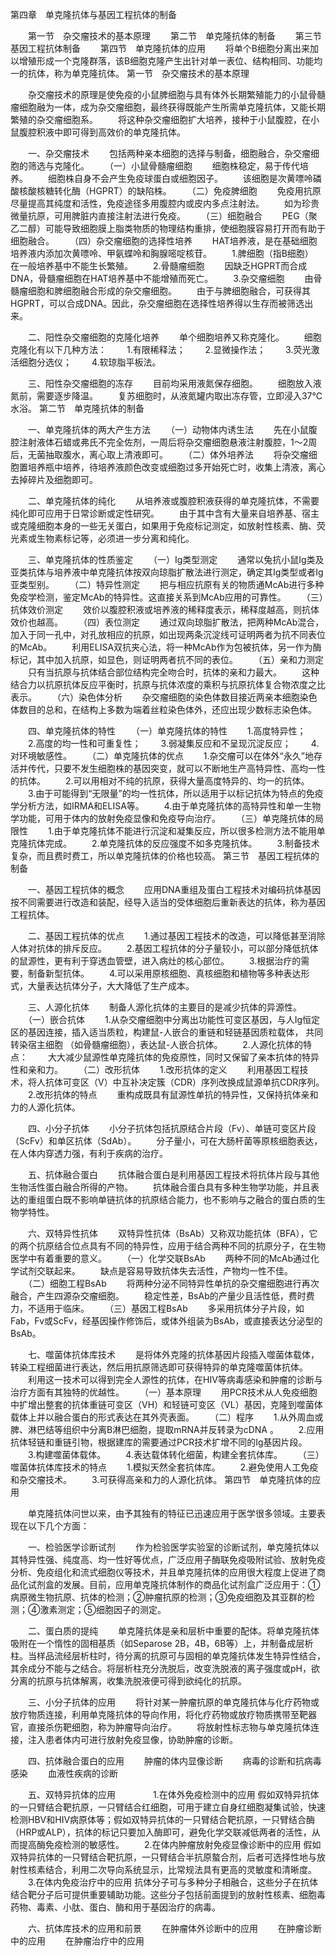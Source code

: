 第四章　单克隆抗体与基因工程抗体的制备

　　第一节　杂交瘤技术的基本原理
　　第二节　单克隆抗体的制备
　　第三节　基因工程抗体制备
　　第四节　单克隆抗体的应用
　　将单个B细胞分离出来加以增殖形成一个克隆群落，该B细胞克隆产生出针对单一表位、结构相同、功能均一的抗体，称为单克隆抗体。
第一节　杂交瘤技术的基本原理

　　杂交瘤技术的原理是使免疫的小鼠脾细胞与具有体外长期繁殖能力的小鼠骨髓瘤细胞融为一体，成为杂交瘤细胞，最终获得既能产生所需单克隆抗体，又能长期繁殖的杂交瘤细胞系。
　　将这种杂交瘤细胞扩大培养，接种于小鼠腹腔，在小鼠腹腔积液中即可得到高效价的单克隆抗体。

　　一、杂交瘤技术
　　包括两种亲本细胞的选择与制备，细胞融合，杂交瘤细胞的筛选与克隆化。
　　（一）小鼠骨髓瘤细胞
　　细胞株稳定，易于传代培养。
　　细胞株自身不会产生免疫球蛋白或细胞因子。
　　该细胞是次黄嘌呤磷酸核酸核糖转化酶（HGPRT）的缺陷株。
　　（二）免疫脾细胞
　　免疫用抗原尽量提高其纯度和活性，免疫途径多用腹腔内或皮内多点注射法。
　　如为珍贵微量抗原，可用脾脏内直接注射法进行免疫。
　　（三）细胞融合
　　PEG（聚乙二醇）可能导致细胞膜上脂类物质的物理结构重排，使细胞膜容易打开而有助于细胞融合。
　　（四）杂交瘤细胞的选择性培养
　　HAT培养液，是在基础细胞培养液内添加次黄嘌呤、甲氨蝶呤和胸腺嘧啶核苷。
　　1.脾细胞（指B细胞）　在一般培养基中不能生长繁殖。
　　2.骨髓瘤细胞
　　因缺乏HGPRT而合成DNA，骨髓瘤细胞在HAT培养基中不能增殖而死亡。
　　3.杂交瘤细胞
　　由骨髓瘤细胞和脾细胞融合形成的杂交瘤细胞。
　　由于与脾细胞融合，可获得其HGPRT，可以合成DNA。因此，杂交瘤细胞在选择性培养得以生存而被筛选出来。

　　二、阳性杂交瘤细胞的克隆化培养
　　单个细胞培养又称克隆化。
　　细胞克隆化有以下几种方法：
　　1.有限稀释法； 
　　2.显微操作法； 
　　3.荧光激活细胞分选仪；
　　4.软琼脂平板法。

　　三、阳性杂交瘤细胞的冻存
　　目前均采用液氮保存细胞。 
　　细胞放入液氮前，需要逐步降温。
　　复苏细胞时，从液氮罐内取出冻存管，立即浸入37℃水浴。 
第二节　单克隆抗体的制备

　　一、单克隆抗体的两大产生方法
　　（一）动物体内诱生法
　　先在小鼠腹腔注射液体石蜡或弗氏不完全佐剂，一周后将杂交瘤细胞悬液注射腹腔，1～2周后，无菌抽取腹水，离心取上清液即可。
　　（二）体外培养法
　　将杂交瘤细胞置培养瓶中培养，待培养液颜色改变或细胞过多开始死亡时，收集上清液，离心去掉碎片及细胞即可。

　　二、单克隆抗体的纯化
　　从培养液或腹腔积液获得的单克隆抗体，不需要纯化即可应用于日常诊断或定性研究。
　　由于其中含有大量来自培养基、宿主或克隆细胞本身的一些无关蛋白，如果用于免疫标记测定，如放射性核素、酶、荧光素或生物素标记等，必须进一步分离和纯化。

　　三、单克隆抗体的性质鉴定
　　（一）Ig类型测定
　　通常以兔抗小鼠Ig类及亚类抗体与培养液中单克隆抗体按双向琼脂扩散法进行测定，确定其Ig类型或者Ig亚类型别。
　　（二）特异性测定
　　把与相应抗原有关的物质通McAb进行多种免疫学检测，鉴定McAb的特异性。这直接关系到McAb应用的可靠性。
　　（三）抗体效价测定
　　效价以腹腔积液或培养液的稀释度表示，稀释度越高，则抗体效价也越高。
　　（四）表位测定
　　通过双向琼脂扩散法，把两种McAb混合，加入于同一孔中，对孔放相应的抗原，如出现两条沉淀线可证明两者为抗不同表位的McAb。
　　利用ELISA双抗夹心法，将一种McAb作为包被抗体，另一作为酶标记，其中加入抗原，如显色，则证明两者抗不同的表位。
　　（五）亲和力测定
　　只有当抗原与抗体结合部位结构完全吻合时，抗体的亲和力最大。
　　这种结合力以抗原抗体反应平衡时，抗原与抗体浓度的乘积与抗原抗体复合物浓度之比表示。
　　（六）染色体分析
　　杂交瘤细胞的染色体数目接近两亲本细胞染色体数目的总和，在结构上多数为端着丝粒染色体外，还应出现少数标志染色体。

　　四、单克隆抗体的特性
　　（一）单克隆抗体的特性
　　1.高度特异性； 
　　2.高度的均一性和可重复性；
　　3.弱凝集反应和不呈现沉淀反应；
　　4.对环境敏感性。 
　　（二）单克隆抗体的优点
　　1.杂交瘤可以在体外“永久”地存活并传代，只要不发生细胞株的基因突变，就可以不断地生产高特异性、高均一性的抗体。
　　2.可以用相对不纯的抗原，获得大量高度特异的、均一的抗体。
　　3.由于可能得到“无限量”的均一性抗体，所以适用于以标记抗体为特点的免疫学分析方法，如IRMA和ELISA等。
　　4.由于单克隆抗体的高特异性和单一生物学功能，可用于体内的放射免疫显像和免疫导向治疗。
　　（三）单克隆抗体的局限性
　　1.由于单克隆抗体不能进行沉淀和凝集反应，所以很多检测方法不能用单克隆抗体完成。
　　2.单克隆抗体的反应强度不如多克隆抗体。
　　3.制备技术复杂，而且费时费工，所以单克隆抗体的价格也较高。
第三节　基因工程抗体的制备

　　一、基因工程抗体的概念
　　应用DNA重组及蛋白工程技术对编码抗体基因按不同需要进行改造和装配，经导入适当的受体细胞后重新表达的抗体，称为基因工程抗体。

　　二、基因工程抗体的优点
　　1.通过基因工程技术的改造，可以降低甚至消除人体对抗体的排斥反应。
　　2.基因工程抗体的分子量较小，可以部分降低抗体的鼠源性，更有利于穿透血管壁，进入病灶的核心部位。
　　3.根据治疗的需要，制备新型抗体。
　　4.可以采用原核细胞、真核细胞和植物等多种表达形式，大量表达抗体分子，大大降低了生产成本。

　　三、人源化抗体
　　制备人源化抗体的主要目的是减少抗体的异源性。
　　（一）嵌合抗体
　　1.从杂交瘤细胞中分离出功能性可变区基因，与人Ig恒定区的基因连接，插入适当质粒，构建鼠-人嵌合的重链和轻链基因质粒载体， 共同转染宿主细胞 （如骨髓瘤细胞），表达鼠-人嵌合抗体。
　　2.人源化抗体的特点：
　　大大减少鼠源性单克隆抗体的免疫原性，同时又保留了亲本抗体的特异性和亲和力。
　　（二）改形抗体
　　1.改形抗体的定义
　　利用基因工程技术，将人抗体可变区（V）中互补决定簇（CDR）序列改换成鼠源单抗CDR序列。
　　2.改形抗体的特点
　　重构成既具有鼠源性单抗的特异性，又保持抗体亲和力的人源化抗体。

　　四、小分子抗体
　　小分子抗体包括抗原结合片段（Fv）、单链可变区片段（ScFv）和单区抗体（SdAb）。
　　分子量小，可在大肠杆菌等原核细胞表达，在人体内穿透力强，有利于疾病的治疗。

　　五、抗体融合蛋白
　　抗体融合蛋白是利用基因工程技术将抗体片段与其他生物活性蛋白融合所得的产物。
　　抗体融合蛋白具有多种生物学功能，并且表达的重组蛋白既不影响单链抗体的抗原结合能力，也不影响与之融合的蛋白质的生物学特性。

　　六、双特异性抗体
　　双特异性抗体（BsAb）又称双功能抗体（BFA），它的两个抗原结合位点具有不同的特异性，应用于结合两种不同的抗原分子，在生物医学中有着重要的意义。
　　（一）化学交联BsAb
　　两种不同的McAb通过化学试剂交联起来。
　　缺点是容易导致抗体失去活性，产物均一性不佳。
　　（二）细胞工程BsAb
　　将两种分泌不同特异性单抗的杂交瘤细胞进行再次融合，产生四源杂交瘤细胞。
　　稳定性差，BsAb的产量少且活性低，费时费力，不适用于临床。
　　（三）基因工程BsAb
　　多采用抗体分子片段，如Fab，Fv或ScFv，经基因操作修饰后，或体外组装为BsAb，或直接表达分泌型的BsAb。

　　七、噬菌体抗体库技术
　　是将体外克隆的抗体基因片段插入噬菌体载体，转染工程细菌进行表达，然后用抗原筛选即可获得特异的单克隆噬菌体抗体。
　　利用这一技术可以得到完全人源性的抗体，在HIV等病毒感染和肿瘤的诊断与治疗方面有其独特的优越性。
　　（一）基本原理
　　用PCR技术从人免疫细胞中扩增出整套的抗体重链可变区（VH）和轻链可变区（VL）基因，克隆到噬菌体载体上并以融合蛋白的形式表达在其外壳表面。
　　（二）程序
　　1.从外周血或脾、淋巴结等组织中分离B淋巴细胞，提取mRNA并反转录为cDNA 。
　　2.应用抗体轻链和重链引物，根据建库的需要通过PCR技术扩增不同的Ig基因片段。
　　3.构建噬菌体载体。
　　4.表达载体转化细菌，构建全套抗体库。
　　（三）噬菌体抗体库技术的特点
　　1.模拟天然全套抗体库。 
　　2.避免使用人工免疫和杂交瘤技术。
　　3.可获得高亲和力的人源化抗体。
第四节　单克隆抗体的应用

　　单克隆抗体问世以来，由予其独有的特征已迅速应用于医学很多领域。主要表现在以下几个方面：

　　一、检验医学诊断试剂
　　作为检验医学实验室的诊断试剂，单克隆抗体以其特异性强、纯度高、均一性好等优点，广泛应用子酶联免疫吸附试验、放射免疫分析、免疫组化和流式细胞仪等技术，并且单克隆抗体的应用很大程度上促进了商品化试剂盒的发展。目前，应用单克隆抗体制作的商品化试剂盒广泛应用于：①病原微生物抗原、抗体的检测；②肿瘤抗原的检测；③免疫细胞及其亚群的检测；④激素测定；⑤细胞因子的测定。

　　二、蛋白质的提纯
　　单克隆抗体是亲和层析中重要的配体。将单克隆抗体吸附在一个惰性的固相基质（如Separose 2B，4B，6B等）上，并制备成层析柱。当样品流经层析柱时，待分离的抗原可与固相的单克隆抗体发生特异性结合，其余成分不能与之结合。将层析柱充分洗脱后，改变洗脱液的离子强度或pH，欲分离的抗原与抗体解离，收集洗脱液便可得到欲纯化的抗原。

　　三、小分子抗体的应用
　　将针对某一肿瘤抗原的单克隆抗体与化疗药物或放疗物质连接，利用单克隆抗体的导向作用，将化疗药物或放疗物质携带至靶器官，直接杀伤靶细胞，称为肿瘤导向治疗。
　　将放射性标志物与单克隆抗体连接，注入患者体内可进行放射免疫显像，协助肿瘤的诊断。

　　四、抗体融合蛋白的应用
　　肿瘤的体内显像诊断
　　病毒的诊断和抗病毒感染
　　血液性疾病的诊断

　　五、双特异抗体的应用　　
　　1.在体外免疫检测中的应用 假如双特异抗体的一只臂结合靶抗原，一只臂结合红细胞，可用于建立自身红细胞凝集试验，快速检测HBV和HIV病原体等；假如双特异抗体的一只臂结合靶抗原，一只臂结合酶（HRP或ALP），抗体的标记只要加入酶即可，避免化学交联减低两者的活性，从而提高酶免疫检测的敏感性。
　　2.在体内肿瘤放射免疫显像诊断中的应用 假如双特异抗体的一只臂结合靶抗原，一只臂结合半抗原螯合剂，后者可选择性地与放射性核素结合，利用二次导向系统显示，比常规法具有更高的灵敏度和清晰度。
　　3.在体内免疫治疗中的应用 抗体分子可与多种分子相融合，这些分子在抗体结合靶分子后可提供重要辅助功能。这些分子包括前面提到的放射性核素、细胞毒药物、毒素、小肽、蛋白、酶和用于基因治疗的病毒。

　　六、抗体库技术的应用和前景
　　在肿瘤体外诊断中的应用
　　在肿瘤诊断中的应用
　　在肿瘤治疗中的应用
